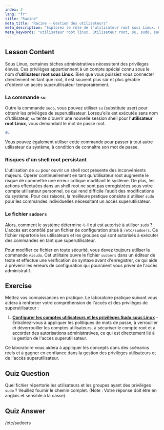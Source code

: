 ```yaml
---
index: 2
lang: "fr"
title: "Racine"
meta_title: "Racine - Gestion des utilisateurs"
meta_description: "Explorez le rôle de l'utilisateur root sous Linux. Cette leçon couvre les différences entre su et sudo pour obtenir les privilèges de superutilisateur et explique comment le fichier /etc/sudoers gère l'accès."
meta_keywords: "utilisateur root linux, utilisateur root, su, sudo, sudoers, visudo, superutilisateur, gestion des utilisateurs, permissions linux"
---
```


## Lesson Content

Sous Linux, certaines tâches administratives nécessitent des privilèges élevés. Ces privilèges appartiennent à un compte spécial connu sous le nom d'**utilisateur root sous Linux**. Bien que vous puissiez vous connecter directement en tant que root, il est souvent plus sûr et plus gérable d'obtenir un accès superutilisateur temporairement.

### La commande `su`

Outre la commande `sudo`, vous pouvez utiliser `su` (substitute user) pour obtenir les privilèges de superutilisateur. Lorsqu'elle est exécutée sans nom d'utilisateur, `su` tente d'ouvrir une nouvelle session shell pour l'**utilisateur root Linux**, vous demandant le mot de passe root.

```bash
su
```

Vous pouvez également utiliser cette commande pour passer à tout autre utilisateur du système, à condition de connaître son mot de passe.

### Risques d'un shell root persistant

L'utilisation de `su` pour ouvrir un shell root présente des inconvénients majeurs. Opérer continuellement en tant qu'utilisateur root augmente le risque de commettre une erreur critique modifiant le système. De plus, les actions effectuées dans un shell root ne sont pas enregistrées sous votre compte utilisateur personnel, ce qui rend difficile l'audit des modifications du système. Pour ces raisons, la meilleure pratique consiste à utiliser `sudo` pour les commandes individuelles nécessitant un accès superutilisateur.

### Le fichier `sudoers`

Alors, comment le système détermine-t-il qui est autorisé à utiliser `sudo` ? L'accès est contrôlé par un fichier de configuration situé à `/etc/sudoers`. Ce fichier répertorie les utilisateurs et les groupes qui sont autorisés à exécuter des commandes en tant que superutilisateur.

Pour modifier ce fichier en toute sécurité, vous devez toujours utiliser la commande `visudo`. Cet utilitaire ouvre le fichier `sudoers` dans un éditeur de texte et effectue une vérification de syntaxe avant d'enregistrer, ce qui aide à prévenir les erreurs de configuration qui pourraient vous priver de l'accès administratif.

## Exercise

Mettez vos connaissances en pratique. Le laboratoire pratique suivant vous aidera à renforcer votre compréhension de l'accès et des privilèges de superutilisateur :

1. **[Configurer les comptes utilisateurs et les privilèges Sudo sous Linux](https://labex.io/fr/labs/comptia-configure-user-accounts-and-sudo-privileges-in-linux-590856)** - Entraînez-vous à appliquer les politiques de mots de passe, à verrouiller et déverrouiller les comptes utilisateurs, à sécuriser le compte root et à accorder des autorisations administratives, ce qui est directement lié à la gestion de l'accès superutilisateur.

Ce laboratoire vous aidera à appliquer les concepts dans des scénarios réels et à gagner en confiance dans la gestion des privilèges utilisateurs et de l'accès superutilisateur.

## Quiz Question

Quel fichier répertorie les utilisateurs et les groupes ayant des privilèges `sudo` ? Veuillez fournir le chemin complet. (Note : Votre réponse doit être en anglais et sensible à la casse).

## Quiz Answer

/etc/sudoers
